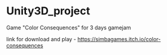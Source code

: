 # Unity3D_project
Game "Color Consequences" for 3 days gamejam

link for download and play - https://simbagames.itch.io/color-consequences
